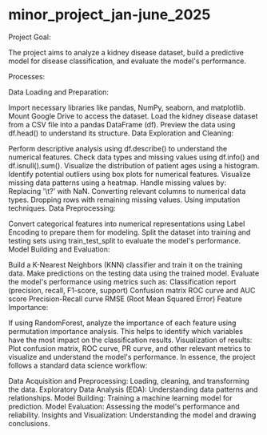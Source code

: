 # minor_project_jan-june_2025

Project Goal:

The project aims to analyze a kidney disease dataset, build a predictive model for disease classification, and evaluate the model's performance.

Processes:

Data Loading and Preparation:

Import necessary libraries like pandas, NumPy, seaborn, and matplotlib.
Mount Google Drive to access the dataset.
Load the kidney disease dataset from a CSV file into a pandas DataFrame (df).
Preview the data using df.head() to understand its structure.
Data Exploration and Cleaning:

Perform descriptive analysis using df.describe() to understand the numerical features.
Check data types and missing values using df.info() and df.isnull().sum().
Visualize the distribution of patient ages using a histogram.
Identify potential outliers using box plots for numerical features.
Visualize missing data patterns using a heatmap.
Handle missing values by:
Replacing '\t?' with NaN.
Converting relevant columns to numerical data types.
Dropping rows with remaining missing values.
Using imputation techniques.
Data Preprocessing:

Convert categorical features into numerical representations using Label Encoding to prepare them for modeling.
Split the dataset into training and testing sets using train_test_split to evaluate the model's performance.
Model Building and Evaluation:

Build a K-Nearest Neighbors (KNN) classifier and train it on the training data.
Make predictions on the testing data using the trained model.
Evaluate the model's performance using metrics such as:
Classification report (precision, recall, F1-score, support)
Confusion matrix
ROC curve and AUC score
Precision-Recall curve
RMSE (Root Mean Squared Error)
Feature Importance:

If using RandomForest, analyze the importance of each feature using permutation importance analysis. This helps to identify which variables have the most impact on the classification results.
Visualization of results:
Plot confusion matrix, ROC curve, PR curve, and other relevant metrics to visualize and understand the model's performance.
In essence, the project follows a standard data science workflow:

Data Acquisition and Preprocessing: Loading, cleaning, and transforming the data.
Exploratory Data Analysis (EDA): Understanding data patterns and relationships.
Model Building: Training a machine learning model for prediction.
Model Evaluation: Assessing the model's performance and reliability.
Insights and Visualization: Understanding the model and drawing conclusions.
